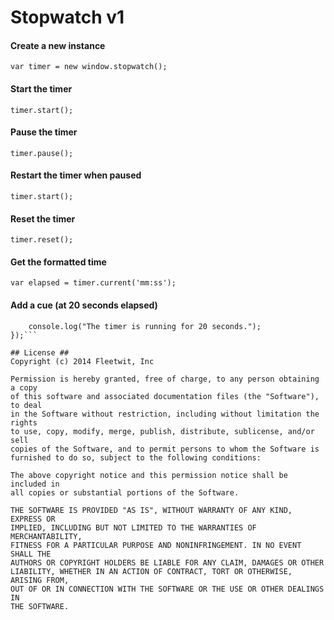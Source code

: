 # Stopwatch v1 #

#### Create a new instance ####
`var timer = new window.stopwatch();`

#### Start the timer ####
`timer.start();`

#### Pause the timer ####
`timer.pause();`

#### Restart the timer when paused ####
`timer.start();`

#### Reset the timer ####
`timer.reset();`

#### Get the formatted time ####
`var elapsed = timer.current('mm:ss');`

#### Add a cue (at 20 seconds elapsed) ####
```timer.addCue(20, function() {
	console.log("The timer is running for 20 seconds.");
});```

## License ##
Copyright (c) 2014 Fleetwit, Inc

Permission is hereby granted, free of charge, to any person obtaining a copy
of this software and associated documentation files (the "Software"), to deal
in the Software without restriction, including without limitation the rights
to use, copy, modify, merge, publish, distribute, sublicense, and/or sell
copies of the Software, and to permit persons to whom the Software is
furnished to do so, subject to the following conditions:

The above copyright notice and this permission notice shall be included in
all copies or substantial portions of the Software.

THE SOFTWARE IS PROVIDED "AS IS", WITHOUT WARRANTY OF ANY KIND, EXPRESS OR
IMPLIED, INCLUDING BUT NOT LIMITED TO THE WARRANTIES OF MERCHANTABILITY,
FITNESS FOR A PARTICULAR PURPOSE AND NONINFRINGEMENT. IN NO EVENT SHALL THE
AUTHORS OR COPYRIGHT HOLDERS BE LIABLE FOR ANY CLAIM, DAMAGES OR OTHER
LIABILITY, WHETHER IN AN ACTION OF CONTRACT, TORT OR OTHERWISE, ARISING FROM,
OUT OF OR IN CONNECTION WITH THE SOFTWARE OR THE USE OR OTHER DEALINGS IN
THE SOFTWARE.